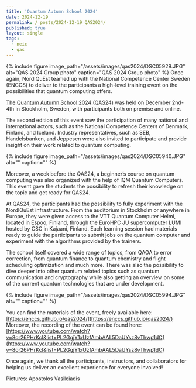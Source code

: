 ```yaml
---
title: 'Quantum Autumn School 2024'
date: 2024-12-19
permalink: /_posts/2024-12-19_QAS2024/
published: true
layout: single
tags:
  - neic
  - qas
---
```

{% include figure image_path="/assets/images/qas2024/DSC05929.JPG" alt="QAS 2024 Group photo" caption="QAS 2024 Group photo" %}
Once again, NordIQuEst teamed up with the National Competence Center Sweden (ENCCS) to deliver to the participants a high-level training event on the possibilities that quantum computing offers.
 
[The Quantum Autumn School 2024 (QAS24)](https://enccs.se/events/quantum-autumn-school-2024/) was held on December 2nd-4th in Stockholm, Sweden, with participants both on premise and online.
 
The second edition of this event saw the participation of many national and international actors, such as the National Competence Centers of Denmark, Finland, and Iceland. Industry representatives, such as SEB, Handelsbanken, and Jeppesen were also invited to participate and provide insight on their work related to quantum computing.

{% include figure image_path="/assets/images/qas2024/DSC05940.JPG" alt="" caption="" %}
 
Moreover, a week before the QAS24, a beginner’s course on quantum computing was also organized with the help of IQM Quantum Computers. This event gave the students the possibility to refresh their knowledge on the topic and get ready for QAS24.
 
At QAS24, the participants had the possibility to fully experiment with the NordIQuEst infrastructure. From the auditorium in Stockholm or anywhere in Europe, they were given access to the VTT Quantum Computer Helmi, located in Espoo, Finland, through the EuroHPC JU supercomputer LUMI hosted by CSC in Kajaani, Finland. Each learning session had materials ready to guide the participants to submit jobs on the quantum computer and experiment with the algorithms provided by the trainers.
 
The school itself covered a wide range of topics, from QAOA to error correction, from quantum finance to quantum chemistry and flight scheduling optimization and much more. There was also the possibility to dive deeper into other quantum related topics such as quantum communication and cryptography while also getting an overview on some of the current quantum technologies that are under development.

{% include figure image_path="/assets/images/qas2024/DSC05994.JPG" alt="" caption="" %}

 
You can find the materials of the event, freely available here: [https://enccs.github.io/qas2024/](https://enccs.github.io/qas2024/)
Moreover, the recording of the event can be found here: [https://www.youtube.com/watch?v=8or26PHrKcI&list=PL2GgjY1xUzfAmbAAL5DaUYsz8vThwp1dC](https://www.youtube.com/watch?v=8or26PHrKcI&list=PL2GgjY1xUzfAmbAAL5DaUYsz8vThwp1dC)
 
Once again, we thank all the participants, instructors, and collaborators for helping us deliver an excellent experience for everyone involved!

Pictures: Apostolos Vasileiadis 

